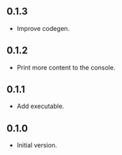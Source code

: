 ## 0.1.3

- Improve codegen.

## 0.1.2

- Print more content to the console.

## 0.1.1

- Add executable.

## 0.1.0

- Initial version.
